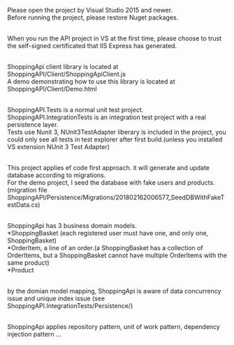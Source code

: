 Please open the project by Visual Studio 2015 and newer. </br>
Before running the project, please restore Nuget packages. </br></br>

When you run the API project in VS at the first time, 
please choose to trust the self-signed certificated that IIS Express has generated. </br></br>

ShoppingApi client library is located at ShoppingAPI/Client/ShoppingApiClient.js </br>
A demo demonstrating how to use this library is located at ShoppingAPI/Client/Demo.html </br></br>

ShoppingAPI.Tests is a normal unit test project.</br>
ShoppingAPI.IntegrationTests is an integration test project with a real persistence layer.</br>
Tests use Nunit 3, NUnit3TestAdapter liberary is included in the project, you could only see all tests in test explorer after first build.(unless you installed VS extension NUnit 3 Test Adapter)</br></br>

This project applies ef code first approach. it will generate and update database according to migrations.</br>
For the demo project, I seed the database with fake users and products. 
(migration file ShoppingAPI/Persistence/Migrations/201802162006577_SeedDBWithFakeTestData.cs)</br></br>

ShoppingApi has 3 business domain models.</br>
*ShoppingBasket (each registered user must have one, and only one, ShoppingBasket)</br>
*OrderItem, a line of an order.(a ShoppingBasket has a collection of OrderItems, but a ShoppingBasket cannot have multiple OrderItems with the same product)</br>
*Product</br></br>

by the domian model mapping, ShoppingApi is aware of data concurrency issue and unique index issue (see ShoppingAPI.IntegrationTests/Persistence/)</br></br>

ShoppingApi applies repository pattern, unit of work pattern, dependency injection pattern ...</br></br>